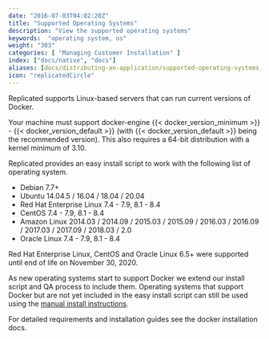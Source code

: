 ```yaml
---
date: "2016-07-03T04:02:20Z"
title: "Supported Operating Systems"
description: "View the supported operating systems"
keywords:  "operating system, os"
weight: "303"
categories: [ "Managing Customer Installation" ]
index: ["docs/native", "docs"]
aliases: [docs/distributing-an-application/supported-operating-systems,/docs/native/packaging-an-application/supported-operating-systems/]
icon: "replicatedCircle"
---
```


Replicated supports Linux-based servers that can run current versions of Docker.

Your machine must support docker-engine {{< docker_version_minimum >}} - {{< docker_version_default >}} (with {{< docker_version_default >}} being the recommended version). This also requires a 64-bit distribution with a kernel minimum of 3.10.

Replicated provides an easy install script to work with the following list of operating system.

- Debian 7.7+
- Ubuntu 14.04.5 / 16.04 / 18.04 / 20.04
- Red Hat Enterprise Linux 7.4 - 7.9, 8.1 - 8.4
- CentOS 7.4 - 7.9, 8.1 - 8.4
- Amazon Linux 2014.03 / 2014.09 / 2015.03 / 2015.09 / 2016.03 / 2016.09 / 2017.03 / 2017.09 / 2018.03 / 2.0
- Oracle Linux 7.4 - 7.9, 8.1 - 8.4

Red Hat Enterprise Linux, CentOS and Oracle Linux 6.5+ were supported until end of life on November 30, 2020.

As new operating systems start to support Docker we extend our install script and QA process to include them.  Operating systems that support Docker but are not yet included in the easy install script can still be used using the [manual install instructions](/docs/native/packaging-an-application/installing-manually/).

For detailed requirements and installation guides see the docker installation docs.

